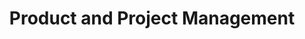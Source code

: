 ---
# This topic lives at
# https://digital.gov/topics/product-and-project-management

slug: "product-and-project-management"

# Topic Title
title: "Product and Project Management"

# description — keep it short and clear
summary: ""


# Weight
weight: 1

# For more information on managing topics,
# see https://github.com/GSA/digitalgov.gov/wiki
---